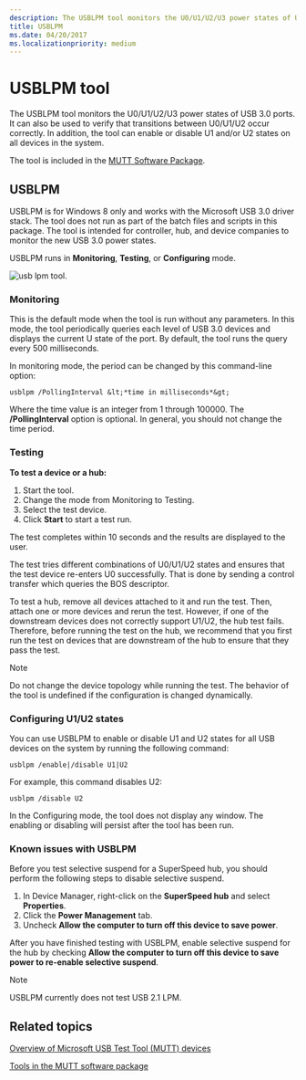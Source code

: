 ```yaml
---
description: The USBLPM tool monitors the U0/U1/U2/U3 power states of USB 3.0 ports.
title: USBLPM
ms.date: 04/20/2017
ms.localizationpriority: medium
---
```


# USBLPM tool

The USBLPM tool monitors the U0/U1/U2/U3 power states of USB 3.0 ports. It can also be used to verify that transitions between U0/U1/U2 occur correctly. In addition, the tool can enable or disable U1 and/or U2 states on all devices in the system.

The tool is included in the [MUTT Software Package](./index.md).

## USBLPM

USBLPM is for Windows 8 only and works with the Microsoft USB 3.0 driver stack. The tool does not run as part of the batch files and scripts in this package. The tool is intended for controller, hub, and device companies to monitor the new USB 3.0 power states.

USBLPM runs in **Monitoring**, **Testing**, or **Configuring** mode.

![usb lpm tool.](images/fig10-usb-lpm-tool.png)

### Monitoring

This is the default mode when the tool is run without any parameters. In this mode, the tool periodically queries each level of USB 3.0 devices and displays the current U state of the port. By default, the tool runs the query every 500 milliseconds.

In monitoring mode, the period can be changed by this command-line option:

```console
usblpm /PollingInterval &lt;*time in milliseconds*&gt;
```

Where the time value is an integer from 1 through 100000. The **/PollingInterval** option is optional. In general, you should not change the time period.

### Testing

**To test a device or a hub:**

1. Start the tool.
2. Change the mode from Monitoring to Testing.
3. Select the test device.
4. Click **Start** to start a test run.

The test completes within 10 seconds and the results are displayed to the user.

The test tries different combinations of U0/U1/U2 states and ensures that the test device re-enters U0 successfully. That is done by sending a control transfer which queries the BOS descriptor.

To test a hub, remove all devices attached to it and run the test. Then, attach one or more devices and rerun the test. However, if one of the downstream devices does not correctly support U1/U2, the hub test fails. Therefore, before running the test on the hub, we recommend that you first run the test on devices that are downstream of the hub to ensure that they pass the test.

> [!NOTE]
>Do not change the device topology while running the test. The behavior of the tool is undefined if the configuration is changed dynamically.

### Configuring U1/U2 states

You can use USBLPM to enable or disable U1 and U2 states for all USB devices on the system by running the following command:

```console
usblpm /enable|/disable U1|U2
```

For example, this command disables U2:

```console
usblpm /disable U2
```

In the Configuring mode, the tool does not display any window. The enabling or disabling will persist after the tool has been run.

### Known issues with USBLPM

Before you test selective suspend for a SuperSpeed hub, you should perform the following steps to disable selective suspend.

1. In Device Manager, right-click on the **SuperSpeed hub** and select **Properties**.
2. Click the **Power Management** tab.
3. Uncheck **Allow the computer to turn off this device to save power**.

After you have finished testing with USBLPM, enable selective suspend for the hub by checking **Allow the computer to turn off this device to save power to re-enable selective suspend**.

> [!NOTE]
> USBLPM currently does not test USB 2.1 LPM.

## Related topics

[Overview of Microsoft USB Test Tool (MUTT) devices](./microsoft-usb-test-tool--mutt--devices.md)

[Tools in the MUTT software package](mutt-software-package.md)